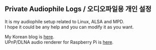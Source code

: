 ## Private Audiophile Logs / 오디오파일용 개인 설정

It is my audiophile setup related to Linux, ALSA and MPD.  
I hope it could be any help and you can modify it as you want.

My Korean blog is [here](http://parkmino45.blog.me/).  
UPnP/DLNA audio renderer for Raspberry Pi is [here](https://drive.google.com/file/d/1Fmmf2GyxC0onh1dyJCm1Z9knyldOkzLZ/view?usp=sharing).